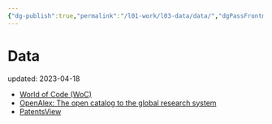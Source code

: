 ```yaml
---
{"dg-publish":true,"permalink":"/l01-work/l03-data/data/","dgPassFrontmatter":true}
---
```



# Data
updated: 2023-04-18


- [World of Code (WoC)](https://worldofcode.org/)
- [OpenAlex: The open catalog to the global research system](https://openalex.org/)
- [PatentsView](https://patentsview.org/)